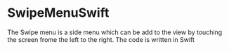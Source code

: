 # SwipeMenuSwift

The Swipe menu is a side menu which can be add to the view by touching the screen frome the left to the right.
The code is written in Swift
